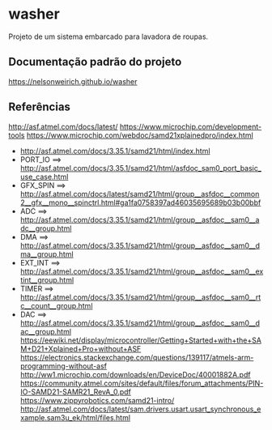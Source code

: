 # washer
Projeto de um sistema embarcado para lavadora de roupas.

## Documentação padrão do projeto
https://nelsonweirich.github.io/washer

## Referências
http://asf.atmel.com/docs/latest/
https://www.microchip.com/development-tools
https://www.microchip.com/webdoc/samd21xplainedpro/index.html
+ http://asf.atmel.com/docs/3.35.1/samd21/html/index.html
+ PORT_IO  ==> http://asf.atmel.com/docs/3.35.1/samd21/html/asfdoc_sam0_port_basic_use_case.html
+ GFX_SPIN ==> http://asf.atmel.com/docs/latest/samd21/html/group__asfdoc__common2__gfx__mono__spinctrl.html#ga1fa0758397ad46035695689b03b00bbf
+ ADC      ==> http://asf.atmel.com/docs/3.35.1/samd21/html/group__asfdoc__sam0__adc__group.html
+ DMA      ==> http://asf.atmel.com/docs/3.35.1/samd21/html/group__asfdoc__sam0__dma__group.html
+ EXT_INT  ==> http://asf.atmel.com/docs/3.35.1/samd21/html/group__asfdoc__sam0__extint__group.html
+ TIMER    ==> http://asf.atmel.com/docs/3.35.1/samd21/html/group__asfdoc__sam0__rtc__count__group.html
+ DAC      ==> http://asf.atmel.com/docs/3.35.1/samd21/html/group__asfdoc__sam0__dac__group.html
https://eewiki.net/display/microcontroller/Getting+Started+with+the+SAM+D21+Xplained+Pro+without+ASF
https://electronics.stackexchange.com/questions/139117/atmels-arm-programming-without-asf
http://ww1.microchip.com/downloads/en/DeviceDoc/40001882A.pdf
https://community.atmel.com/sites/default/files/forum_attachments/PIN-IO-SAMD21-SAMR21_RevA_0.pdf
https://www.zippyrobotics.com/samd21-intro/
http://asf.atmel.com/docs/latest/sam.drivers.usart.usart_synchronous_example.sam3u_ek/html/files.html  